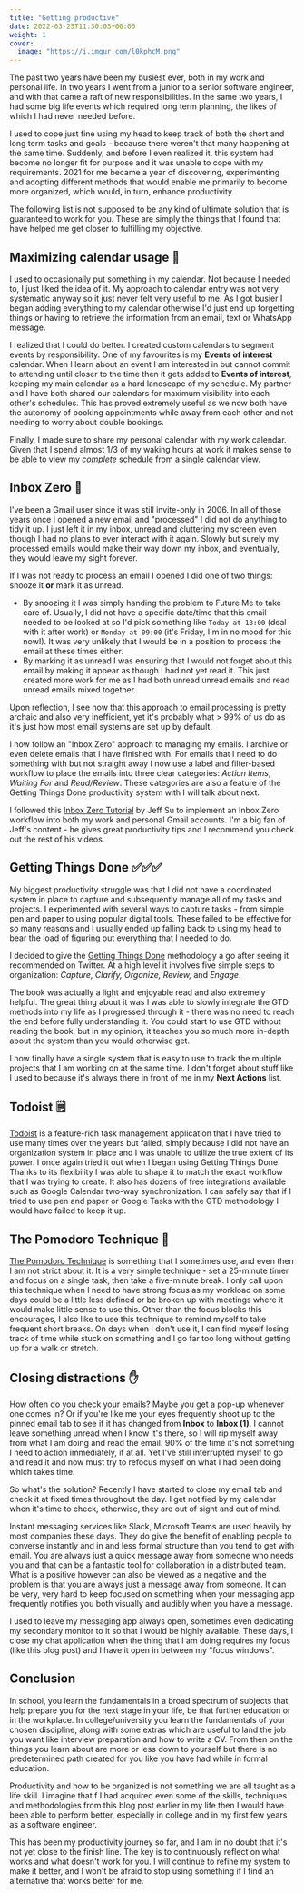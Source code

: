 ```yaml
---
title: "Getting productive"
date: 2022-03-25T11:30:03+00:00
weight: 1
cover:
  image: "https://i.imgur.com/l0kphcM.png"
---
```


The past two years have been my busiest ever, both in my work and personal life. In two years I went from a junior to a senior software engineer, and with that came a raft of new responsibilities. In the same two years, I had some big life events which required long term planning, the likes of which I had never needed before.

I used to cope just fine using my head to keep track of both the short and long term tasks and goals - because there weren't that many happening at the same time. Suddenly, and before I even realized it, this system had become no longer fit for purpose and it was unable to cope with my requirements. 2021 for me became a year of discovering, experimenting and adopting different methods that would enable me primarily to become more organized, which would, in turn, enhance productivity. 

The following list is not supposed to be any kind of ultimate solution that is guaranteed to work for you. These are simply the things that I  found that have helped me get closer to fulfilling my objective.

## Maximizing calendar usage 📅

I used to occasionally put something in my calendar. Not because I needed to, I just liked the idea of it. My approach to calendar entry was not very systematic anyway so it just never felt very useful to me. As I got busier I began adding everything to my calendar otherwise I'd just end up forgetting things or having to retrieve the information from an email, text or WhatsApp message.

I realized that I could do better. I created custom calendars to segment events by responsibility. One of my favourites is my **Events of interest** calendar. When I learn about an event I am interested in but cannot commit to attending until closer to the time then it gets added to **Events of interest**, keeping my main calendar as a hard landscape of my schedule. My partner and I have both shared our calendars for maximum visibility into each other's schedules. This has proved extremely useful as we now both have the autonomy of booking appointments while away from each other and not needing to worry about double bookings.

Finally, I made sure to share my personal calendar with my work calendar. Given that I spend almost 1/3 of my waking hours at work it makes sense to be able to view my *complete* schedule from a single calendar view.

## Inbox Zero 📧

I've been a Gmail user since it was still invite-only in 2006. In all of those years once I opened a new email and "processed" I did not do anything to tidy it up. I just left it in my inbox, unread and cluttering my screen even though I had no plans to ever interact with it again. Slowly but surely my processed emails would make their way down my inbox, and eventually, they would leave my sight forever.

If I was not ready to process an email I opened I did one of two things: snooze it **or** mark it as unread. 

* By snoozing it I was simply handing the problem to Future Me to take care of. Usually, I did not have a specific date/time that this email needed to be looked at so I'd pick something like `Today at 18:00` (deal with it after work) or `Monday at 09:00` (it's Friday, I'm in no mood for this now!). It was very unlikely that I would be in a position to process the email at these times either.
* By marking it as unread I was ensuring that I would not forget about this email by making it appear as though I had not yet read it. This just created more work for me as I had both unread unread emails and read unread emails mixed together.

Upon reflection, I see now that this approach to email processing is pretty archaic and also very inefficient, yet it's probably what > 99% of us do as it's just how most email systems are set up by default.

I now follow an "Inbox Zero" approach to managing my emails. I archive or even delete emails that I have finished with. For emails that I need to do something with but not straight away I now use a label and filter-based workflow to place the emails into three clear categories: *Action Items*, *Waiting For* and *Read/Review*. These categories are also a feature of the Getting Things Done productivity system with I will talk about next.

I followed this [Inbox Zero Tutorial](https://youtu.be/9ql1CQfxWxQ) by Jeff Su to implement an Inbox Zero workflow into both my work and personal Gmail accounts. I'm a big fan of Jeff's content - he gives great productivity tips and I recommend you check out the rest of his videos.

## Getting Things Done ✅✅✅

My biggest productivity struggle was that I did not have a coordinated system in place to capture and subsequently manage all of my tasks and projects. I experimented with several ways to capture tasks - from simple pen and paper to using popular digital tools. These failed to be effective for so many reasons and I usually ended up falling back to using my head to bear the load of figuring out everything that I needed to do.

I decided to give the [Getting Things Done](https://gettingthingsdone.com/what-is-gtd/) methodology a go after seeing it recommended on Twitter.
At a high level it involves five simple steps to organization: _Capture, Clarify, Organize, Review,_ and _Engage_.

The book was actually a light and enjoyable read and also extremely helpful. The great thing about it was I was able to slowly integrate the GTD methods into my life as I progressed through it - there was no need to reach the end before fully understanding it. You could start to use GTD without reading the book, but in my opinion, it teaches you so much more in-depth about the system than you would otherwise get.

I now finally have a single system that is easy to use to track the multiple projects that I am working on at the same time. I don't forget about stuff like I used to because it's always there in front of me in my **Next Actions** list.

## Todoist 🗒️

[Todoist](https://todoist.com/) is a feature-rich task management application that I have tried to use many times over the years but failed, simply because I did not have an organization system in place and I was unable to utilize the true extent of its power. I once again tried it out when I began using Getting Things Done. Thanks to its flexibility I was able to shape it to match the exact workflow that I was trying to create. It also has dozens of free integrations available such as Google Calendar two-way synchronization. I can safely say that if I tried to use pen and paper or Google Tasks with the GTD methodology I would have failed to keep it up.

## The Pomodoro Technique 🍅

[The Pomodoro Technique](https://francescocirillo.com/pages/pomodoro-technique) is something that I sometimes use, and even then I am not strict about it.
It is a very simple technique - set a 25-minute timer and focus on a single task, then take a five-minute break.
I only call upon this technique when I need to have strong focus as my workload on some days could be a little less defined or be broken up with meetings where it would make little sense to use this.
Other than the focus blocks this encourages, I also like to use this technique to remind myself to take frequent short breaks. On days when I don't use it, I can find myself losing track of time while stuck on something and I go far too long without getting up for a walk or stretch.

## Closing distractions ✋

How often do you check your emails? Maybe you get a pop-up whenever one comes in? Or if you're like me your eyes frequently shoot up to the pinned email tab to see if it has changed from **Inbox** to **Inbox (1)**. I cannot leave something unread when I know it's there, so I will rip myself away from what I am doing and read the email. 90% of the time it's not something I need to action immediately, if at all. Yet I've still interrupted myself to go and read it and now must try to refocus myself on what I had been doing which takes time.

So what's the solution? Recently I have started to close my email tab and check it at fixed times throughout the day. I get notified by my calendar when it's time to check, otherwise, they are out of sight and out of mind.

Instant messaging services like Slack, Microsoft Teams are used heavily by most companies these days. They do give the benefit of enabling people to converse instantly and in and less formal structure than you tend to get with email. You are always just a quick message away from someone who needs you and that can be a fantastic tool for collaboration in a distributed team. 
What is a positive however can also be viewed as a negative and the problem is that you are always just a message away from someone. It can be very, very hard to keep focused on something when your messaging app frequently notifies you both visually and audibly when you have a message.

I used to leave my messaging app always open, sometimes even dedicating my secondary monitor to it so that I would be highly available. These days, I close my chat application when the thing that I am doing requires my focus (like this blog post) and I have it open in between my "focus windows".

## Conclusion

In school, you learn the fundamentals in a broad spectrum of subjects that help prepare you for the next stage in your life, be that further education or in the workplace. In college/university you learn the fundamentals of your chosen discipline, along with some extras which are useful to land the job you want like interview preparation and how to write a CV. From then on the things you learn about are more or less down to yourself but there is no predetermined path created for you like you have had while in formal education.

Productivity and how to be organized is not something we are all taught as a life skill. I imagine that f I had acquired even some of the skills, techniques and methodologies from this blog post earlier in my life then I would have been able to perform better, especially in college and in my first few years as a software engineer.

This has been my productivity journey so far, and I am in no doubt that it's not yet close to the finish line. The key is to continuously reflect on what works and what doesn't work for you. I will continue to refine my system to make it better, and I won't be afraid to stop using something if I find an alternative that works better for me.
